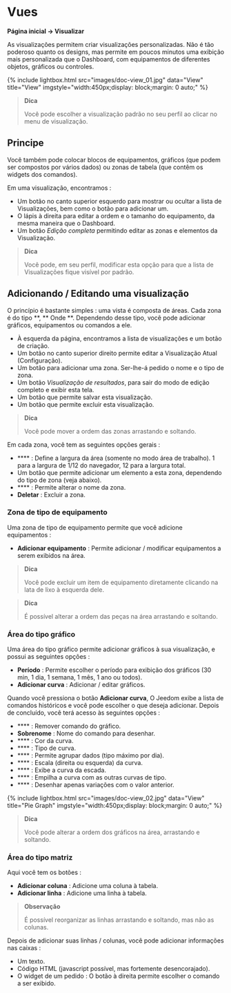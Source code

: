 # Vues
**Página inicial → Visualizar**

As visualizações permitem criar visualizações personalizadas.
Não é tão poderoso quanto os designs, mas permite em poucos minutos uma exibição mais personalizada que o Dashboard, com equipamentos de diferentes objetos, gráficos ou controles.

{% include lightbox.html src="images/doc-view_01.jpg" data="View" title="View" imgstyle="width:450px;display: block;margin: 0 auto;" %}

> **Dica**
>
> Você pode escolher a visualização padrão no seu perfil ao clicar no menu de visualização.

## Principe

Você também pode colocar blocos de equipamentos, gráficos (que podem ser compostos por vários dados) ou zonas de tabela (que contêm os widgets dos comandos).

Em uma visualização, encontramos :

- Um botão no canto superior esquerdo para mostrar ou ocultar a lista de Visualizações, bem como o botão para adicionar um.
- O lápis à direita para editar a ordem e o tamanho do equipamento, da mesma maneira que o Dashboard.
- Um botão *Edição completa* permitindo editar as zonas e elementos da Visualização.

> **Dica**
>
> Você pode, em seu perfil, modificar esta opção para que a lista de Visualizações fique visível por padrão.

## Adicionando / Editando uma visualização

O princípio é bastante simples : uma vista é composta de áreas. Cada zona é do tipo **, ** Onde **. Dependendo desse tipo, você pode adicionar gráficos, equipamentos ou comandos a ele.

- À esquerda da página, encontramos a lista de visualizações e um botão de criação.
- Um botão no canto superior direito permite editar a Visualização Atual (Configuração).
- Um botão para adicionar uma zona. Ser-lhe-á pedido o nome e o tipo de zona.
- Um botão *Visualização de resultados*, para sair do modo de edição completo e exibir esta tela.
- Um botão que permite salvar esta visualização.
- Um botão que permite excluir esta visualização.

> **Dica**
>
> Você pode mover a ordem das zonas arrastando e soltando.

Em cada zona, você tem as seguintes opções gerais :

- **** : Define a largura da área (somente no modo área de trabalho). 1 para a largura de 1/12 do navegador, 12 para a largura total.
- Um botão que permite adicionar um elemento a esta zona, dependendo do tipo de zona (veja abaixo).
- **** : Permite alterar o nome da zona.
- **Deletar** : Excluir a zona.

### Zona de tipo de equipamento

Uma zona de tipo de equipamento permite que você adicione equipamentos :

- **Adicionar equipamento** : Permite adicionar / modificar equipamentos a serem exibidos na área.

> **Dica**
>
> Você pode excluir um item de equipamento diretamente clicando na lata de lixo à esquerda dele.

> **Dica**
>
> É possível alterar a ordem das peças na área arrastando e soltando.


### Área do tipo gráfico

Uma área do tipo gráfico permite adicionar gráficos à sua visualização, e possui as seguintes opções :

- **Período** : Permite escolher o período para exibição dos gráficos (30 min, 1 dia, 1 semana, 1 mês, 1 ano ou todos).
- **Adicionar curva** : Adicionar / editar gráficos.

Quando você pressiona o botão **Adicionar curva**, O Jeedom exibe a lista de comandos históricos e você pode escolher o que deseja adicionar. Depois de concluído, você terá acesso às seguintes opções :

- **** : Remover comando do gráfico.
- **Sobrenome** : Nome do comando para desenhar.
- **** : Cor da curva.
- **** : Tipo de curva.
- **** : Permite agrupar dados (tipo máximo por dia).
- **** : Escala (direita ou esquerda) da curva.
- **** : Exibe a curva da escada.
- **** : Empilha a curva com as outras curvas de tipo.
- **** : Desenhar apenas variações com o valor anterior.

{% include lightbox.html src="images/doc-view_02.jpg" data="View" title="Pie Graph" imgstyle="width:450px;display: block;margin: 0 auto;" %}

> **Dica**
>
> Você pode alterar a ordem dos gráficos na área, arrastando e soltando.

### Área do tipo matriz

Aqui você tem os botões :

- **Adicionar coluna** : Adicione uma coluna à tabela.
- **Adicionar linha** : Adicione uma linha à tabela.

> **Observação**
>
> É possível reorganizar as linhas arrastando e soltando, mas não as colunas.

Depois de adicionar suas linhas / colunas, você pode adicionar informações nas caixas :

- Um texto.
- Código HTML (javascript possível, mas fortemente desencorajado).
- O widget de um pedido : O botão à direita permite escolher o comando a ser exibido.
